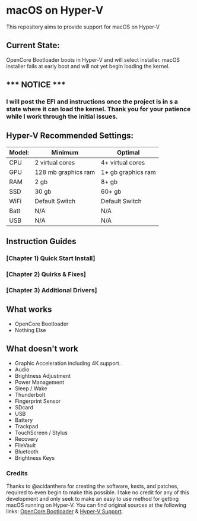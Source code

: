 # macOS on Hyper-V
This repository aims to provide support for macOS on Hyper-V

## Current State:

OpenCore Bootloader boots in Hyper-V and will select installer. macOS installer fails at early boot and will not yet begin loading the kernel. 


## *** NOTICE ***
### I will post the EFI and instructions once the project is in s a state where it can load the kernel. Thank you for your patience while I work through the initial issues. 

## Hyper-V Recommended Settings:

| Model: | Minimum | Optimal |
|---|----------|----------|
|CPU| 2 virtual cores | 4+ virtual cores |
|GPU| 128 mb graphics ram | 1+ gb graphics ram |
|RAM| 2 gb | 8+ gb |
|SSD| 30 gb | 60+ gb |
|WiFi| Default Switch | Default Switch |
|Batt| N/A | N/A |
|USB| N/A | N/A |




## Instruction Guides

### [Chapter 1) Quick Start Install]
### [Chapter 2) Quirks & Fixes]
### [Chapter 3) Additional Drivers]




## What works 

- OpenCore Bootloader
- Nothing Else



## What doesn't work

- Graphic Acceleration including 4K support.
- Audio
- Brightness Adjustment
- Power Management
- Sleep / Wake
- Thunderbolt
- Fingerprint Sensor
- SDcard
- USB
- Battery
- Trackpad
- TouchScreen / Stylus
- Recovery
- FileVault
- Bluetooth
- Brightness Keys





### Credits

Thanks to @acidanthera for creating the software, kexts, and patches, required to even begin to make this possible. I take no credit for any of this development and only seek to make an easy to use method for getting macOS running on Hyper-V. You can find original sources at the following links: [OpenCore Bootloader](https://github.com/acidanthera/OpenCorePkg) & [Hyper-V Support](https://github.com/acidanthera/MacHyperVSupport). 
